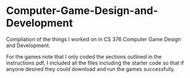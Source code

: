 # Computer-Game-Design-and-Development
Compilation of the things I worked on in CS 376 Computer Game Design and Development.

For the games note that I only coded the sections outlined in the instructions pdf, I included all the files including the starter code so that if anyone desired they could download and run the games successfully.
